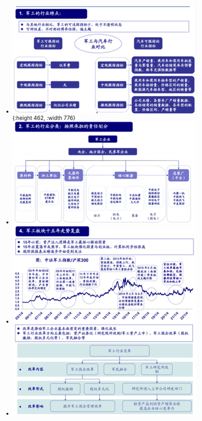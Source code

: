 - ![image.png](../assets/image_1679232011701_0.png){:height 462, :width 776}
- ![image.png](../assets/image_1679232039257_0.png)
- ![image.png](../assets/image_1679232402333_0.png)
- ![image.png](../assets/image_1679232444540_0.png)